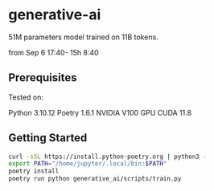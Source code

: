 # generative-ai

51M parameters model trained on 11B tokens.

from Sep 6 17:40-
15h 8:40

## Prerequisites

Tested on:

Python 3.10.12
Poetry 1.6.1
NVIDIA V100 GPU
CUDA 11.8

## Getting Started

```sh
curl -sSL https://install.python-poetry.org | python3 -
export PATH="/home/jupyter/.local/bin:$PATH"
poetry install
poetry run python generative_ai/scripts/train.py
```
